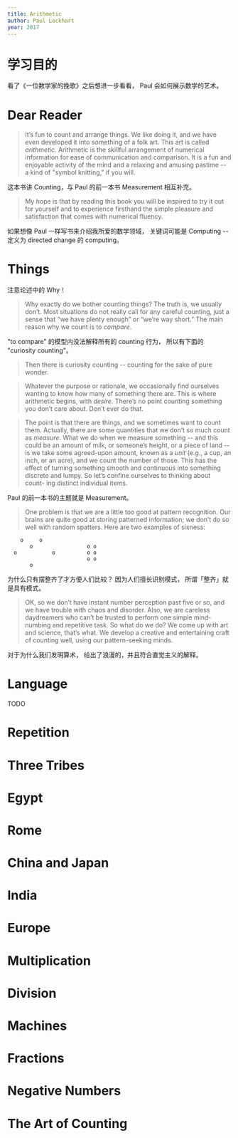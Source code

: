 ```yaml
---
title: Arithmetic
author: Paul Lockhart
year: 2017
---
```


# 学习目的

看了《一位数学家的挽歌》之后想进一步看看，
Paul 会如何展示数学的艺术。

# Dear Reader

> It’s fun to count and arrange things. We like doing it, and we have
> even developed it into something of a folk art. This art is called
> _arithmetic_. Arithmetic is the skillful arrangement of numerical
> information for ease of communication and comparison.  It is a fun
> and enjoyable activity of the mind and a relaxing and amusing
> pastime -- a kind of "symbol knitting," if you will.

这本书讲 Counting，与 Paul 的前一本书 Measurement 相互补充。

> My hope is that by reading this book you will be inspired to try it
> out for yourself and to experience firsthand the simple pleasure and
> satisfaction that comes with numerical fluency.

如果想像 Paul 一样写书来介绍我所爱的数学领域，
关键词可能是 Computing -- 定义为 directed change 的 computing。

# Things

注意论述中的 Why！

> Why exactly do we bother counting things? The truth is, we usually
> don’t. Most situations do not really call for any careful counting,
> just a sense that “we have plenty enough” or “we’re way short.”
> The main reason why we count is to _compare_.

"to compare" 的模型内没法解释所有的 counting 行为，
所以有下面的 "curiosity counting"。

> Then there is curiosity counting
> -- counting for the sake of pure wonder.

> Whatever the purpose or rationale, we occasionally find ourselves
> wanting to know how many of something there are.  This is where
> arithmetic begins, with _desire_. There’s no point counting
> something you don’t care about. Don’t ever do that.

> The point is that there are things, and we sometimes want to count
> them. Actually, there are some quantities that we don’t so much
> count as _measure_. What we do when we measure something -- and this
> could be an amount of milk, or someone’s height, or a piece of land
> -- is we take some agreed-upon amount, known as a _unit_ (e.g., a
> cup, an inch, or an acre), and we count the number of those. This
> has the effect of turning something smooth and continuous into
> something discrete and lumpy. So let’s confine ourselves to
> thinking about count- ing distinct individual items.

Paul 的前一本书的主题就是 Measurement。

> One problem is that we are a little too good at pattern
> recognition. Our brains are quite good at storing patterned
> information; we don’t do so well with random spatters. Here are two
> examples of sixness:

```
    o     o
       o                 o o
  o           o          o o
                         o o
       o
```

为什么只有摆整齐了才方便人们比较？
因为人们擅长识别模式，
所谓「整齐」就是具有模式。

> OK, so we don’t have instant number perception past five or so, and
> we have trouble with chaos and disorder. Also, we are careless
> daydreamers who can’t be trusted to perform one simple mind-numbing
> and repetitive task. So what do we do?  We come up with art and
> science, that’s what. We develop a creative and entertaining craft
> of counting well, using our pattern-seeking minds.

对于为什么我们发明算术，
给出了浪漫的，并且符合直觉主义的解释。

# Language

TODO

# Repetition
# Three Tribes
# Egypt
# Rome
# China and Japan
# India
# Europe
# Multiplication
# Division
# Machines
# Fractions
# Negative Numbers
# The Art of Counting
